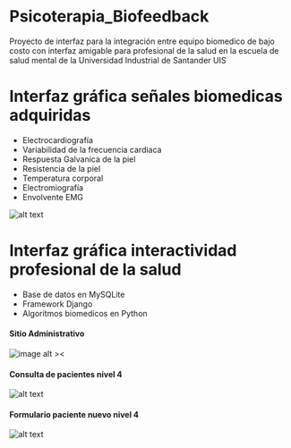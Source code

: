 # Psicoterapia_Biofeedback
Proyecto de interfaz para la integración entre equipo biomedico de bajo costo con interfaz amigable para profesional de la salud en la escuela de salud mental de la Universidad Industrial de Santander UIS


# Interfaz gráfica señales biomedicas adquiridas
- Electrocardiografía
- Variabilidad de la frecuencia cardiaca
- Respuesta Galvanica de la piel
- Resistencia de la piel
- Temperatura corporal
- Electromiografía
- Envolvente EMG

![alt text](/center-image1.jpg) 

# Interfaz gráfica interactividad profesional de la salud

- Base de datos en MySQLite
- Framework Django
- Algoritmos biomedicos en Python


#### Sitio Administrativo

![image alt ><](/center-image2.jpg)


#### Consulta de pacientes nivel 4

![alt text](/center-imagen3.jpg)


#### Formulario paciente nuevo nivel 4

![alt text](/center-imagen4.jpg)


